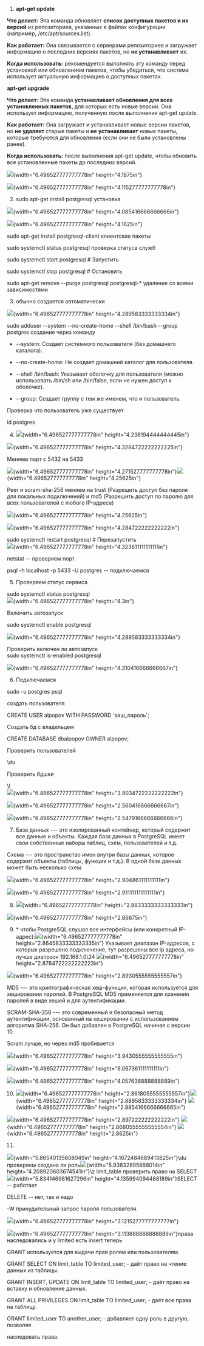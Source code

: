 1.  **apt-get update**

**Что делает:** Эта команда обновляет **список доступных пакетов и их
версий** из репозиториев, указанных в файлах конфигурации
(например, /etc/apt/sources.list).

**Как работает:** Она связывается с серверами репозиториев и загружает
информацию о последних версиях пакетов, но **не устанавливает** их.

**Когда использовать:** рекомендуется выполнять эту команду перед
установкой или обновлением пакетов, чтобы убедиться, что система
использует актуальную информацию о доступных пакетах.

**apt-get upgrade**

**Что делает:** Эта команда **устанавливает обновления для всех
установленных пакетов**, для которых есть новые версии. Она использует
информацию, полученную после выполнения apt-get update.

**Как работает:** Она загружает и устанавливает новые версии пакетов,
но **не удаляет** старые пакеты и **не устанавливает** новые пакеты,
которые требуются для обновления (если они не были установлены ранее).

**Когда использовать:** после выполнения apt-get update, чтобы обновить
все установленные пакеты до последних версий.

![](/media/image1.png){width="6.496527777777778in"
height="4.1875in"}

![](/media/image2.png){width="6.496527777777778in"
height="4.115277777777778in"}

2.  sudo apt-get install postgresql установка

![](/media/image3.png){width="6.496527777777778in"
height="4.085416666666666in"}

![](/media/image4.png){width="6.496527777777778in"
height="4.1625in"}

sudo apt-get install postgresql-client клиентские пакеты

sudo systemctl status postgresql проверка статуса служб

sudo systemctl start postgresql \# Запустить

sudo systemctl stop postgresql \# Остановить

sudo apt-get remove \--purge postgresql postgresql-\* удаление со всеми
зависимостями

3.  обычно создается автоматически

![](/media/image5.png){width="6.496527777777778in"
height="4.289583333333334in"}

sudo adduser \--system \--no-create-home \--shell /bin/bash \--group
postgres создание через команду

-   \--system: Создает системного пользователя (без домашнего каталога).

-   \--no-create-home: Не создает домашний каталог для пользователя.

-   \--shell /bin/bash: Указывает оболочку для пользователя (можно
    использовать /bin/sh или /bin/false, если не нужен доступ к
    оболочке).

-   \--group: Создает группу с тем же именем, что и пользователь.

Проверка что пользователь уже существует

id postgres

4.  ![](/media/image6.png){width="6.496527777777778in"
    height="4.238194444444445in"}

![](/media/image7.png){width="6.496527777777778in"
height="4.3284722222222225in"}

Меняем порт с 5432 на 5433

![](/media/image8.png){width="6.496527777777778in"
height="4.271527777777778in"}![](/media/image9.png){width="6.496527777777778in"
height="4.25625in"}

Peer и scram-sha-256 меняем на trust (Разрешить доступ без пароля для
локальных подключений) и md5 (Разрешить доступ по паролю для всех
пользователей с любого IP-адреса)

![](/media/image10.png){width="6.496527777777778in"
height="4.25625in"}

![](/media/image11.png){width="6.496527777777778in"
height="4.284722222222222in"}

sudo systemctl restart postgresql \# Перезапустить\
![](/media/image12.png){width="6.496527777777778in"
height="4.323611111111111in"}

netstat -- проверяем порт

psql -h localhost -p 5433 -U postgres -- подключаемся

5.  Проверяем статус сервиса

sudo systemctl status postgresql\
![](/media/image13.png){width="6.496527777777778in"
height="4.3in"}

Включить автозапуск

sudo systemctl enable postgresql

![](/media/image14.png){width="6.496527777777778in"
height="4.289583333333334in"}

Проверить включен ли автозапуск\
sudo systemctl is-enabled postgresql

![](/media/image15.png){width="6.496527777777778in"
height="4.310416666666667in"}

6.  Подключаемся

sudo -u postgres psql

создать пользователя

CREATE USER alpopov WITH PASSWORD \'ваш_пароль\';

Создать бд с владельцем

CREATE DATABASE dbalpopov OWNER alpopov;

Проверить пользователей

\\du

Проверить бдшки

\\l\
![](/media/image16.png){width="6.496527777777778in"
height="3.9034722222222222in"}

![](/media/image17.png){width="6.496527777777778in"
height="2.560416666666667in"}

![](/media/image18.png){width="6.496527777777778in"
height="2.5479166666666666in"}

7.  База данных --- это изолированный контейнер, который содержит все
    данные и объекты. Каждая база данных в PostgreSQL имеет свои
    собственные наборы таблиц, схем, пользователей и т.д.

Схема --- это пространство имен внутри базы данных, которое содержит
объекты (таблицы, функции и т.д.). В одной базе данных может быть
несколько схем.

![](/media/image19.png){width="6.496527777777778in"
height="2.904861111111111in"}

![](/media/image20.png){width="6.496527777777778in"
height="2.911111111111111in"}

8.  ![](/media/image21.png){width="6.496527777777778in"
    height="2.8833333333333333in"}

![](/media/image22.png){width="6.496527777777778in"
height="2.86875in"}

9.  \* чтобы PostgreSQL слушал все интерфейсы (или конкретный
    IP-адрес):![](/media/image23.png){width="6.496527777777778in"
    height="2.8645833333333335in"} Указывает диапазон IP-адресов, с
    которых разрешено подключение, тут разрешены все ip адреса, но лучше
    диапозон 192.168.1.0\\24
    ![](/media/image24.png){width="6.496527777777778in"
    height="2.8784722222222223in"}

![](/media/image25.png){width="6.496527777777778in"
height="2.8930555555555557in"}

MD5 --- это криптографическая хеш-функция, которая используется для
хеширования паролей. В PostgreSQL MD5 применяется для хранения паролей в
виде хешей и для аутентификации.

SCRAM-SHA-256 --- это современный и безопасный метод аутентификации,
основанный на хешировании с использованием алгоритма SHA-256. Он был
добавлен в PostgreSQL начиная с версии 10.

Scram лучше, но через md5 пробивается

![](/media/image26.png){width="6.496527777777778in"
height="3.9430555555555555in"}

![](/media/image27.png){width="6.496527777777778in"
height="6.067361111111111in"}

![](/media/image28.png){width="6.496527777777778in"
height="4.057638888888889in"}

10. ![](/media/image29.png){width="6.496527777777778in"
    height="2.8618055555555557in"}![](/media/image30.png){width="6.496527777777778in"
    height="2.8895833333333334in"}
    ![](/media/image31.png){width="6.496527777777778in"
    height="2.8854166666666665in"}

![](/media/image32.png){width="6.496527777777778in"
height="2.897222222222222in"}
![](/media/image33.png){width="6.496527777777778in"
height="2.8680555555555554in"}
![](/media/image34.png){width="6.496527777777778in"
height="2.8625in"}

11. 

![](/media/image35.png){width="5.86540135608049in"
height="4.1672484689413825in"}\\du проверяем создана ли
роль![](/media/image36.png){width="5.93832895888014in"
height="4.208920603674541in"}\\z limit_table проверить право на
SELECT![](/media/image37.png){width="5.834146981627296in"
height="4.135994094488189in"}SELECT -- работает

DELETE -- нет, так и надо

-W принудительный запрос пароля пользователя.

![](/media/image38.png){width="6.496527777777778in"
height="3.1215277777777777in"}

![](/media/image39.png){width="6.496527777777778in"
height="3.113888888888889in"}права наследовались и у limited есть insert
теперь

GRANT используется для выдачи прав ролям или пользователям.

GRANT SELECT ON limit_table TO limited_user; - даёт право на чтение
данных из таблицы.

GRANT INSERT, UPDATE ON limit_table TO limited_user; - даёт право на
вставку и обновление данных.

GRANT ALL PRIVILEGES ON limit_table TО limited_user; - даёт все права на
таблицу.

GRANT limited_user TO another_user; - добавляет одну роль в другую,
позволяя

наследовать права.
